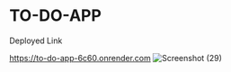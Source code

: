 # TO-DO-APP
Deployed Link 

https://to-do-app-6c60.onrender.com
![Screenshot (29)](https://github.com/AdarshSingh933/TO-DO-APP/assets/130076154/6dbef11f-9280-4ec3-a326-3703f111139a)


